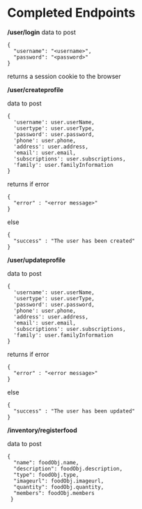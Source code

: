 # Completed Endpoints
**/user/login**
data to post
```
{
  "username": "<username>",
  "password": "<password>"
}
```
returns a session cookie to the browser

**/user/createprofile** 

data to post
```
{
  'username': user.userName,
  'usertype': user.userType,
  'password': user.password,
  'phone': user.phone,
  'address': user.address,
  'email': user.email,
  'subscriptions': user.subscriptions,
  'family': user.familyInformation
}
```
returns if error
```
{
  "error" : "<error message>"
}
```
else
```
{
  "success" : "The user has been created"
}
```

**/user/updateprofile** 

data to post
```
{
  'username': user.userName,
  'usertype': user.userType,
  'password': user.password,
  'phone': user.phone,
  'address': user.address,
  'email': user.email,
  'subscriptions': user.subscriptions,
  'family': user.familyInformation
}
```
returns if error
```
{
  "error" : "<error message>"
}
```
else
```
{
  "success" : "The user has been updated"
}
```

**/inventory/registerfood** 

data to post
```
{
  "name": foodObj.name,
  "description": foodObj.description,
  "type": foodObj.type,
  "imageurl": foodObj.imageurl,
  "quantity": foodObj.quantity,
  "members": foodObj.members
 }
```
